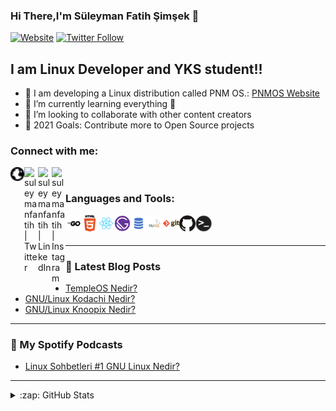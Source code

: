 ### Hi There,I'm Süleyman Fatih Şimşek  👋

[![Website](https://img.shields.io/website?label=suleymanfatih.github.io&style=for-the-badge&url=https://suleymanfatih.github.io)](https://suleymanfatih.github.io)
[![Twitter Follow](https://img.shields.io/twitter/follow/dogmasavar?color=1DA1F2&logo=twitter&style=for-the-badge)](https://twitter.com/dogmasavar)

## I am Linux Developer and YKS student!!

- 🔭 I am developing a Linux distribution called PNM OS.: [PNMOS Website][pnmos]
- 🌱 I’m currently learning everything 🤣
- 👯 I’m looking to collaborate with other content creators
- 🥅 2021 Goals: Contribute more to Open Source projects



### Connect with me:

[<img align="left" alt="suleymanfatih.github.io" width="22px" src="https://raw.githubusercontent.com/iconic/open-iconic/master/svg/globe.svg" />][webdevplaylist]
[<img align="left" alt="suleymanfatih | Twitter" width="22px" src="https://cdn.jsdelivr.net/npm/simple-icons@v3/icons/twitter.svg" />][twitter]
[<img align="left" alt="suleymanfatih | LinkedIn" width="22px" src="https://cdn.jsdelivr.net/npm/simple-icons@v3/icons/linkedin.svg" />][linkedin]
[<img align="left" alt="suleymanfatih | Instagram" width="22px" src="https://cdn.jsdelivr.net/npm/simple-icons@v3/icons/instagram.svg" />][instagram]

<br />

### Languages and Tools:

[<img align="left" alt="Go" width="26px" src="https://raw.githubusercontent.com/github/explore/80688e429a7d4ef2fca1e82350fe8e3517d3494d/topics/go/go.png" />][webdevplaylist]
[<img align="left" alt="HTML5" width="26px" src="https://raw.githubusercontent.com/github/explore/80688e429a7d4ef2fca1e82350fe8e3517d3494d/topics/html/html.png" />][webdevplaylist]
[<img align="left" alt="React" width="26px" src="https://raw.githubusercontent.com/github/explore/80688e429a7d4ef2fca1e82350fe8e3517d3494d/topics/react/react.png" />][reactplaylist]
[<img align="left" alt="Gatsby" width="26px" src="https://raw.githubusercontent.com/github/explore/e94815998e4e0713912fed477a1f346ec04c3da2/topics/gatsby/gatsby.png" />][webdevplaylist]
[<img align="left" alt="SQL" width="26px" src="https://raw.githubusercontent.com/github/explore/80688e429a7d4ef2fca1e82350fe8e3517d3494d/topics/sql/sql.png" />][webdevplaylist]
[<img align="left" alt="MySQL" width="26px" src="https://raw.githubusercontent.com/github/explore/80688e429a7d4ef2fca1e82350fe8e3517d3494d/topics/mysql/mysql.png" />][webdevplaylist]
[<img align="left" alt="Git" width="26px" src="https://raw.githubusercontent.com/github/explore/80688e429a7d4ef2fca1e82350fe8e3517d3494d/topics/git/git.png" />][webdevplaylist]
[<img align="left" alt="GitHub" width="26px" src="https://raw.githubusercontent.com/github/explore/78df643247d429f6cc873026c0622819ad797942/topics/github/github.png" />][webdevplaylist]
[<img align="left" alt="Terminal" width="26px" src="https://raw.githubusercontent.com/github/explore/80688e429a7d4ef2fca1e82350fe8e3517d3494d/topics/terminal/terminal.png" />][webdevplaylist]

<br />
<br />

---

### 📕 Latest Blog Posts

<!-- BLOG-POST-LIST:START -->
- [TempleOS Nedir?](https://suleymanfatih.medium.com/temple-os-nedi%CC%87r-77d493faff5f)
- [GNU/Linux Kodachi Nedir?](https://suleymanfatih.medium.com/gnu-linux-kodachi-nedir-9120168d2539)
- [GNU/Linux Knoopix Nedir?](https://suleymanfatih.medium.com/knoopix-linux-nedir-b0105b706b1e)

<!-- BLOG-POST-LIST:END -->


---

### 🎤 My Spotify Podcasts

<!-- PODCAST:START --->
- [Linux Sohbetleri #1 GNU Linux Nedir?](https://open.spotify.com/episode/1nKYie7fuJhl33zruSRaRt)
<!-- PODCAST:END --->
---

<details>
  <summary>:zap: GitHub Stats</summary>

<p align="center">
<a href="https://github.com/suleymanfatih">
  <img height="180em" src="https://github-readme-stats-eight-theta.vercel.app/api?username=suleymanfatih&show_icons=true&theme=algolia&include_all_commits=true&count_private=true"/>
  <img height="180em" src="https://github-readme-stats-eight-theta.vercel.app/api/top-langs/?username=suleymanfatih&layout=compact&langs_count=8&theme=algolia"/>
</a>
</p>

</details>

[website]: https://suleymanfatih.github.io
[pnmos]: http://pnmos.xyz
[twitter]: https://twitter.com/dogmasavar
[youtube]: https://youtube.com/suleymanfatih
[instagram]: https://instagram.com/suleymanfatih
[linkedin]: http://linkedin.com/in/s%C3%BCleyman-fatih-%C5%9Fim%C5%9Fek-bba9101bb
[webdevplaylist]: https://linktr.ee/suleymanfatih
[jsplaylist]: https://www.youtube.com/playlist?list=PLkwxH9e_vrALRJKu7wfXby3MKeflhTu6B
[cssplaylist]: https://www.youtube.com/playlist?list=PLkwxH9e_vrALSdvZuEh6gqQdmDoDIoqz4
[reactplaylist]: https://www.youtube.com/playlist?list=PLkwxH9e_vrAK4TdffpxKY3QGyHCpxFcQ0
